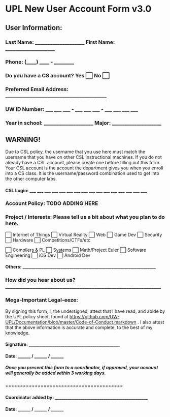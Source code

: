 # UPL New User Account Form v3.0

## User Information:
### Last Name: ____________________   First Name: ____________________
### Phone: (____) ____ - ________
### Do you have a CS account? Yes :white_large_square:  No :white_large_square:
### Preferred Email Address: _________________________________________
### UW ID Number: ___ ___ ___ - ___ ___ ___ - ___ ___ ___ ___ 
### Year in school: ____________________   Major: ____________________

## WARNING!
Due to CSL policy, the username that you use here must match the username that you have on other CSL instructional machines. If you do not already have a CSL account, please create one before filling out this form. Your CSL account is the account the department gives you when you enroll into a CS class. It is the username/password combination used to get into the other computer labs.

#### CSL Login: ___ ___ ___ ___ ___ ___ ___ ___ ___ ___ ___ ___ ___ ___ ___ ___

### Account Policy: TODO ADDING HERE

### Project / Interests: Please tell us a bit about what you plan to do here.
:white_large_square: Internet of Things   :white_large_square: Virtual Reality   :white_large_square: Web   :white_large_square: Game Dev   :white_large_square: Security   :white_large_square: Hardware   :white_large_square: Competitions/CTFs/etc

:white_large_square: Compilers & PL   :white_large_square: Systems   :white_large_square: Math/Project Euler   :white_large_square: Software Engineering   :white_large_square: iOS Dev   :white_large_square: Android Dev

#### Others: _______________________________________________________________

### How did you hear about us? _______________________________________________________________

### Mega-Important Legal-eeze:
By signing this form, I, the undersigned, attest that I have read, and abide by the UPL policy sheet, found at https://github.com/UW-UPL/Documentation/blob/master/Code-of-Conduct.markdown . I also attest that the above information is accurate and complete, to the best of my knowledge.

#### Signature: ___________________________________________
#### Date: ______ / ______ / ______ 

##### Once you present this form to a coordinator, if approved, your account will generally be added within 3 working days.

========================================
#### Coordinator added by: ____________________________________________
#### Date: ______ / ______ / ______


